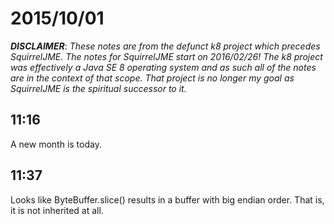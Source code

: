 # 2015/10/01

***DISCLAIMER***: _These notes are from the defunct k8 project which_
_precedes SquirrelJME. The notes for SquirrelJME start on 2016/02/26!_
_The k8 project was effectively a Java SE 8 operating system and as such_
_all of the notes are in the context of that scope. That project is no_
_longer my goal as SquirrelJME is the spiritual successor to it._

## 11:16

A new month is today.

## 11:37

Looks like ByteBuffer.slice() results in a buffer with big endian order. That
is, it is not inherited at all.

